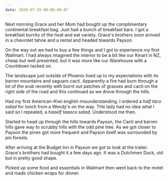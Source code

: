 ```yaml
---
date: 2020-07-29 00:00:00-07
---
```

Next morning Grace and her Mom had bought up the complimentary continental breakfast bag. Just had a bunch of breakfast bars. I got a breakfast burrito of the heat and eat variety. Grace's brothers soon arrived in a chevrolet tahoe and a rental and headed towards Payson. 

On the way out we had to buy a few things and I got to experience my first Wallmart. I had always imagined the interior to be a bit like our Kmart in NZ, cheap but well presented, but it was more like our Warehouse with a Countdown tacked on. 

The landscape just outside of Phoenix lived up to my expectations with its barren mountains and saguaro cacti. Apparently a fire had burn through a lot of the srub recently with burnt out patches of grasses and cacti on the right side of the road and this continued as we drove through the hills. 

Had my first American-Kiwi english misunderstanding. I ordered a *half taco salad* for lunch from a Wendy's on the way. THe lady had no idea what I said so I repeated, a *haaelf taaeco salad*. Understood me then.

Started to head up through the hills towards Payson, the Cacti and barren hills gave way to scrubby hills with the odd pine tree. As we got closer to Payson the pines got more frequent and Payson itself was surrounded by pin forests.

After arriving at the Budget Inn in Payson we got to look at the trailer. Grace's brothers had bought it a few days ago. It was a Dutchmen Duck, old but in pretty good shape.

Picked up some food and essentials in Wallmart then went back to the motel and made chicken wraps for dinner.

